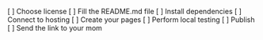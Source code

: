[ ] Choose license
[ ] Fill the README.md file
[ ] Install dependencies
[ ] Connect to hosting
[ ] Create your pages
[ ] Perform local testing
[ ] Publish
[ ] Send the link to your mom